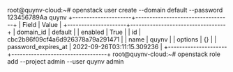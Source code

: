 root@quynv-cloud:~# openstack user create --domain default   --password 123456789Aa quynv
+---------------------+----------------------------------+
| Field               | Value                            |
+---------------------+----------------------------------+
| domain_id           | default                          |
| enabled             | True                             |
| id                  | cbc2b86f09cf4a6d926378a79a291471 |
| name                | quynv                            |
| options             | {}                               |
| password_expires_at | 2022-09-26T03:11:15.309236       |
+---------------------+----------------------------------+
root@quynv-cloud:~# openstack role add --project admin --user quynv admin
